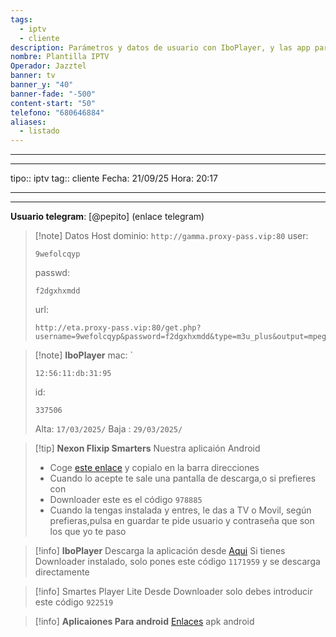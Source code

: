 ```yaml
---
tags:
  - iptv
  - cliente
description: Parámetros y datos de usuario con IboPlayer, y las app para android
nombre: Plantilla IPTV
Operador: Jazztel
banner: tv
banner_y: "40"
banner-fade: "-500"
content-start: "50"
telefono: "680646884"
aliases:
  - listado
---
```



---
---
tipo:: iptv
tag:: cliente
Fecha: 21/09/25
Hora: 20:17

---
---




**Usuario telegram**: [@pepito] (enlace telegram)


>[!note] Datos Host
>dominio: `http://gamma.proxy-pass.vip:80`
>user:
>``` 
>9wefolcqyp
>```
>passwd: 
>```
>f2dgxhxmdd
>```
>url: 
>```
>http://eta.proxy-pass.vip:80/get.php?username=9wefolcqyp&password=f2dgxhxmdd&type=m3u_plus&output=mpegts
>```


>[!note] **IboPlayer**
>mac: `
> ```
> 12:56:11:db:31:95
> ``` 
>id:
>```
> 337506
> ```
> 
> Alta: `17/03/2025/` 
> Baja : `29/03/2025/`



>[!tip] **Nexon Flixip Smarters**
>Nuestra aplicaión Android
>- Coge [este enlace](http://sw-apps.net/sw_nexon/Android%20App/NEXON_FLIXIP_Smarters.apk) y copialo en la barra direcciones
>- Cuando lo acepte te sale una pantalla de descarga,o si prefieres con
>- Downloader este es el código `978885` 
>- Cuando la tengas instalada y entres, le das a TV o Movil, según prefieras,pulsa en guardar te pide usuario y contraseña que son los que yo te paso

>[!info] **IboPlayer**
>Descarga la aplicación desde  [Aqui](http://ibodesk.com/iboupdate.apk)
Si tienes Downloader instalado, solo pones este código  `1171959` y se descarga directamente

> [!info] Smartes Player Lite
> Desde Downloader solo debes introducir este código `922519`

 >[!info] **Aplicaiones Para android**
 >[Enlaces](http://sw-apps.net/sw_nexon/Android%20App/NEXON-CODE-DOWNLOADER.txt) apk android
